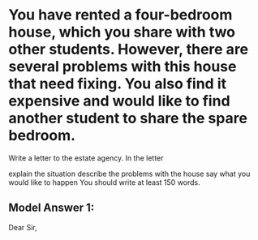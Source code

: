 # You have rented a four-bedroom house, which you share with two other students. However, there are several problems with this house that need fixing. You also find it expensive and would like to find another student to share the spare bedroom.

Write a letter to the estate agency. In the letter


 
explain the situation
describe the problems with the house
say what you would like to happen
You should write at least 150 words.

## Model Answer 1:

Dear Sir,

 

 